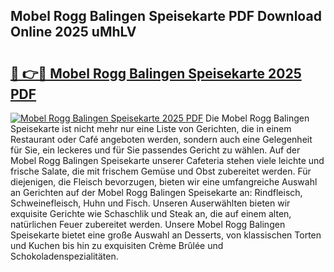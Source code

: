 ## Mobel Rogg Balingen Speisekarte PDF Download Online 2025 uMhLV

# <h2><a href="http://gcd83m.nevu.top/?p=Mobel+Rogg+Balingen+Speisekarte">🔗 👉🔴 Mobel Rogg Balingen Speisekarte 2025 PDF</a></h2>

[![Mobel Rogg Balingen Speisekarte 2025 PDF](https://i.imgur.com/dBaPXMq.png)](http://gcd83m.nevu.top/?p=Mobel+Rogg+Balingen+Speisekarte)
Die Mobel Rogg Balingen Speisekarte ist nicht mehr nur eine Liste von Gerichten, die in einem Restaurant oder Café angeboten werden, sondern auch eine Gelegenheit für Sie, ein leckeres und für Sie passendes Gericht zu wählen. Auf der Mobel Rogg Balingen Speisekarte unserer Cafeteria stehen viele leichte und frische Salate, die mit frischem Gemüse und Obst zubereitet werden. Für diejenigen, die Fleisch bevorzugen, bieten wir eine umfangreiche Auswahl an Gerichten auf der Mobel Rogg Balingen Speisekarte an: Rindfleisch, Schweinefleisch, Huhn und Fisch. Unseren Auserwählten bieten wir exquisite Gerichte wie Schaschlik und Steak an, die auf einem alten, natürlichen Feuer zubereitet werden. Unsere Mobel Rogg Balingen Speisekarte bietet eine große Auswahl an Desserts, von klassischen Torten und Kuchen bis hin zu exquisiten Crème Brûlée und Schokoladenspezialitäten.
